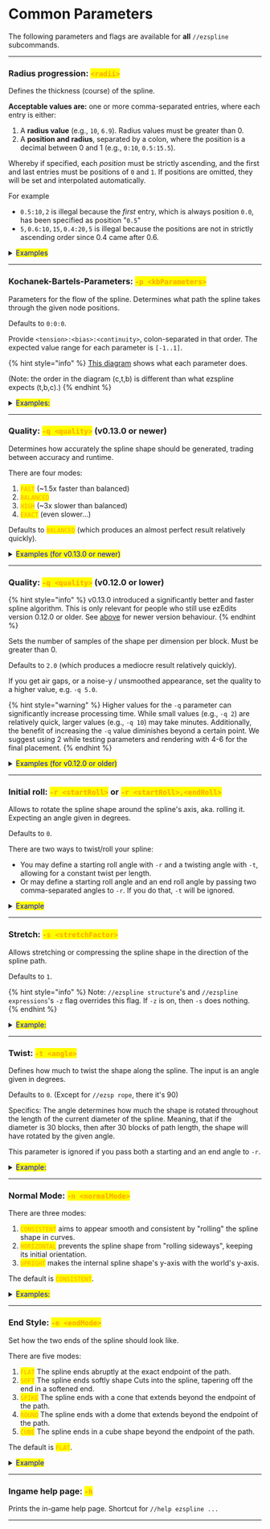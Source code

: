 # Common Parameters

The following parameters and flags are available for **all** `//ezspline` subcommands.

***

### Radius progression: <mark style="color:orange;">`<radii>`</mark> <a href="#radii" id="radii"></a>

Defines the thickness (course) of the spline.

**Acceptable values are:** one or more comma-separated entries, where each entry is either:

1. A **radius value** (e.g., `10`, `6.9`). Radius values must be greater than 0.
2. A **position and radius**, separated by a colon, where the position is a decimal between 0 and 1 (e.g., `0:10`, `0.5:15.5`).

Whereby if specified, each _position_ must be strictly ascending, and the first and last entries must be positions of `0` and `1`. If positions are omitted, they will be set and interpolated automatically.

For example

* `0.5:10`_`,`_`2` is illegal because the _first_ entry, which is always position `0.0`, has been specified as position "`0.5`"
* `5`_`,`_`0.6:10`_`,`_`15`_`,`_`0.4:20`_`,`_`5` is illegal because the positions are not in strictly ascending order since 0.4 came after 0.6.

<details>

<summary><mark style="color:blue;">Examples</mark></summary>

`//ezsp rope clay`` `**`<radii>`**

Single radius entry: GIF going from `//ezsp rope clay`` `**`5`** through up to `//ezsp rope clay`` `**`10`** :

<img src="../../.gitbook/assets/SplinesRadii_example1.gif" alt="" data-size="original">

Two radii entries: `//ezsp rope clay`` `**`1,12`** . The spline starts with radius 1 and progressively gets thicker up to radius 12 at the end:

<img src="../../.gitbook/assets/SplinesRadii_example2.png" alt="" data-size="original">

Triple radii entries: `//ezsp rope clay`` `**`1,12,1`**. The spline starts with radius 1, and progressively gets larger up until the middle of the spline (50% of the path) where it reaches 12 and goes back to radius 1 towards the end:

<img src="../../.gitbook/assets/SplinesRadii_example3.png" alt="" data-size="original">

As the first and last values always define the start- and end-radius of the spline and as all unspecified positions in between are interpolated, that means `1,12,1` (no positions specified) is expanded to **`0`**`:1,`**`0.5`**`:12,`**`1`**`:1` when you execute the command. You may also specify the positions yourself though.

Using the command `//ezsp rope clay`` `**`1,0.1:12,1`**, and going from `1,`**`0.1`**`:12,1` up through `1,`**`0.9`**`:12,1`. This shifts the "keyframe position" of our radius-12-entry throughout the spline (start and end are still fixed at radius 1):

<img src="../../.gitbook/assets/SplinesRadii_example4.gif" alt="" data-size="original">

Many radii entries: `//ezsp rope clay 2,10,2,12,2,10,2`. You may define any number of entries and their respective positions:

<img src="../../.gitbook/assets/SplinesRadii_example5.png" alt="" data-size="original">

</details>

***

### Kochanek-Bartels-Parameters: <mark style="color:orange;">`-p <kbParameters>`</mark> <a href="#kb-parameters" id="kb-parameters"></a>

Parameters for the flow of the spline. Determines what path the spline takes through the given node positions.

Defaults to `0:0:0`.

Provide `<tension>:<bias>:<continuity>`, colon-separated in that order. The expected value range for each parameter is `[-1..1]`.

{% hint style="info" %}
[This diagram](https://en.wikipedia.org/wiki/Kochanek%E2%80%93Bartels_spline#/media/File:Kochanek_bartels_spline.svg) shows what each parameter does.

(Note: the order in the diagram (c,t,b) is different than what ezspline expects (t,b,c).)
{% endhint %}

<details>

<summary><mark style="color:blue;">Examples:</mark></summary>

`//ezsp polygon clay 10 4`` `**`-p <kbParameters>`**

**`-p 0:0:0`**

<img src="../../.gitbook/assets/SplinesKBParameters_example1.png" alt="" data-size="original">

**`-p 0:-1:0`**

<img src="../../.gitbook/assets/SplinesKBParameters_example2.png" alt="" data-size="original">

**`-p -1:0:0`**

<img src="../../.gitbook/assets/SplinesKBParameters_example4.png" alt="" data-size="original">

**`-p 0:1:0`**

<img src="../../.gitbook/assets/SplinesKBParameters_example3.png" alt="" data-size="original">

</details>

***

### Quality: <mark style="color:orange;">`-q <quality>`</mark> (v0.13.0 or newer) <a href="#quality" id="quality"></a>

Determines how accurately the spline shape should be generated, trading between accuracy and runtime.

There are four modes:

1. <mark style="color:orange;">`FAST`</mark> (\~1.5x faster than balanced)
2. <mark style="color:orange;">`BALANCED`</mark>
3. <mark style="color:orange;">`HIGH`</mark> (\~3x slower than balanced)
4. <mark style="color:orange;">`EXACT`</mark> (even slower...)

Defaults to <mark style="color:orange;">`BALANCED`</mark> (which produces an almost perfect result relatively quickly).

<details>

<summary><mark style="color:blue;">Examples (for v0.13.0 or newer)</mark></summary>

`//ezspline rope clay 10`` `**`-q <quality>`**

`-q BALANCED`\
![](../../.gitbook/assets/SplinesQuality_BALANCED.png)

`-q FAST`\
![](../../.gitbook/assets/SplinesQuality_FAST.png)

</details>

***

### Quality: <mark style="color:orange;">`-q <quality>`</mark> (v0.12.0 or lower) <a href="#quality_old" id="quality_old"></a>

{% hint style="info" %}
v0.13.0 introduced a significantly better and faster spline algorithm. This is only relevant for people who still use ezEdits version 0.12.0 or older. See [above](common-parameters.md#quality) for newer version behaviour.
{% endhint %}

Sets the number of samples of the shape per dimension per block. Must be greater than 0.

Defaults to `2.0` (which produces a mediocre result relatively quickly).

If you get air gaps, or a noise-y / unsmoothed appearance, set the quality to a higher value, e.g. `-q 5.0`.

{% hint style="warning" %}
Higher values for the `-q` parameter can significantly increase processing time. While small values (e.g., `-q 2`) are relatively quick, larger values (e.g., `-q 10`) may take minutes. Additionally, the benefit of increasing the `-q` value diminishes beyond a certain point. We suggest using 2 while testing parameters and rendering with 4-6 for the final placement.
{% endhint %}

<details>

<summary><mark style="color:blue;">Examples (for v0.12.0 or older)</mark></summary>

`//ezspline beads clay 10`` `**`-q <quality>`**

GIF start at `-q 1` and moves up to `-q 7`.

<img src="../../.gitbook/assets/SplinesQuality_example.gif" alt="" data-size="original">

For this example, `-q 2` took less than a second, and `-q 7` took 20 seconds to run.

</details>

***

### Initial roll: <mark style="color:orange;">`-r <startRoll>`</mark> or <mark style="color:orange;">`-r <startRoll>,<endRoll>`</mark> <a href="#roll" id="roll"></a>

Allows to rotate the spline shape around the spline's axis, aka. rolling it. Expecting an angle given in degrees.

Defaults to `0`.

There are two ways to twist/roll your spline:

* You may define a starting roll angle with `-r` and a twisting angle with `-t`, allowing for a constant twist per length.
* Or may define a starting roll angle and an end roll angle by passing two comma-separated angles to `-r`. If you do that, `-t` will be ignored.

<details>

<summary><mark style="color:blue;">Example</mark></summary>

`//ezspline 2d Re(Y1:-0.2,Y2:0.2) clay 10`` `**`-r <angle>`**

GIF start at `-q 0` and moves up to `-q 180`.

<img src="../../.gitbook/assets/SplinesRollParameter.gif" alt="" data-size="original">

</details>

***

### Stretch: <mark style="color:orange;">`-s <stretchFactor>`</mark> <a href="#stretch" id="stretch"></a>

Allows stretching or compressing the spline shape in the direction of the spline path.

Defaults to `1`.

{% hint style="info" %}
Note: `//ezspline structure`'s and `//ezspline expressions`'s `-z` flag overrides this flag. If `-z` is on, then `-s` does nothing.
{% endhint %}

<details>

<summary><mark style="color:blue;">Example:</mark></summary>

`//ezsp 3d Chainlink clay 10`` `**`-s <stretchFactor>`**

GIF starts at `-s 0.2`, briefly pauses at `-s 1`, and increases up to `-s 4`.

<img src="../../.gitbook/assets/SplinesStretchParameter.gif" alt="" data-size="original">

</details>

***

### Twist: <mark style="color:orange;">`-t <angle>`</mark> <a href="#twist" id="twist"></a>

Defines how much to twist the shape along the spline. The input is an angle given in degrees.

Defaults to `0`. (Except for `//ezsp rope`, there it's 90)

Specifics: The angle determines how much the shape is rotated throughout the length of the current diameter of the spline. Meaning, that if the diameter is 30 blocks, then after 30 blocks of path length, the shape will have rotated by the given angle.

This parameter is ignored if you pass both a starting and an end angle to `-r`.

<details>

<summary><mark style="color:blue;">Example:</mark></summary>

`//ezsp 2d Polygon(S:4) clay 10`` `**`-t <angle>`**

GIF starts at `-t 0` and increases up to `-t 90`.

<img src="../../.gitbook/assets/SplinesTwist_example.gif" alt="" data-size="original">

</details>

***

### Normal Mode: <mark style="color:orange;">`-n <normalMode>`</mark> <a href="#normal-mode" id="normal-mode"></a>

There are three modes:

1. <mark style="color:orange;">`CONSISTENT`</mark> aims to appear smooth and consistent by "rolling" the spline shape in curves.
2. <mark style="color:orange;">`HORIZONTAL`</mark> prevents the spline shape from "rolling sideways", keeping its initial orientation.
3. <mark style="color:orange;">`UPRIGHT`</mark> makes the internal spline shape's y-axis with the world's y-axis.

The default is <mark style="color:orange;">`CONSISTENT`</mark>.

<details>

<summary><mark style="color:blue;">Examples:</mark></summary>

`//ezspline expression black,red,blue,white,yellow 5 -o`` `**`-n <normalMode>`**` ``((z%2)>1.5?5:2*(x>0)+(y>0))+0.001`

`-n CONSISTENT`: The default value. The spline curves around the path in a smooth fashion. Towards the end, a noticeable amount of rolling has accumulated since. (At the start white+red is the top surface, while towards the end white+blue is at the top -> the spline "rolled").

<img src="../../.gitbook/assets/SplinesNormalMode_example1.png" alt="" data-size="original"><img src="../../.gitbook/assets/SplinesKBParameters_example7.png" alt="" data-size="original">

`-n HORIZONTAL`: The spline tries to align the originally upwards-facing surface to remain upwards, preventing itself from "rolling sideways". You can see that by the fact the white+red face is facing upwards throughout the entire spline.

<img src="../../.gitbook/assets/SplinesNormalMode_example2.png" alt="" data-size="original"><img src="../../.gitbook/assets/SplinesKBParameters_example8.png" alt="" data-size="original">

`-n UPRIGHT`: The internal y-axis is always aligned with the world's y-axis instead of being perpendicular to the path. Notice how the yellow stripes are not perpendicular but perfectly vertical now.

<img src="../../.gitbook/assets/SplinesNormalMode_example3.png" alt="" data-size="original"><img src="../../.gitbook/assets/SplinesKBParameters_example9.png" alt="" data-size="original">

**Another more dramatic example (same command, different path):**

`-n CONSISTENT`

<img src="../../.gitbook/assets/SplinesNormalMode_example4.png" alt="" data-size="original">

`-n HORIZONTAL`: Spline is forced to twist itself at steep/vertical sections to remain horizontal. (Here, it always tries to put the white+red surface at the top).

<img src="../../.gitbook/assets/SplinesNormalMode_example5.png" alt="" data-size="original">

`-n UPRIGHT`: As you'd expect, when the spline's y-axis is perfectly vertical, then it does not like steep/vertical path sections...

<img src="../../.gitbook/assets/SplinesNormalMode_example6.png" alt="" data-size="original">

</details>

***

### End Style: <mark style="color:orange;">`-e <endMode>`</mark> <a href="#end-style-e" id="end-style-e"></a>

Set how the two ends of the spline should look like.

There are five modes:

1. <mark style="color:orange;">`FLAT`</mark> The spline ends abruptly at the exact endpoint of the path.
2. <mark style="color:orange;">`SOFT`</mark> The spline ends softly shape Cuts into the spline, tapering off the end in a softened end.
3. <mark style="color:orange;">`SPIKE`</mark> The spline ends with a cone that extends beyond the endpoint of the path.
4. <mark style="color:orange;">`ROUND`</mark> The spline ends with a dome that extends beyond the endpoint of the path.
5. <mark style="color:orange;">`CUBE`</mark> The spline ends in a cube shape beyond the endpoint of the path.

The default is <mark style="color:orange;">`FLAT`</mark>.

<details>

<summary><mark style="color:blue;">Example</mark></summary>

`//ezsp rope ice 15 6`` `**`-e <endMode>`**

`-e FLAT`\
![](../../.gitbook/assets/SplinesEndMode_FLAT1.png)

`-e SOFT`\
![](../../.gitbook/assets/SplinesEndMode_SOFT1.png)\\

`-e SPIKE`\
![](../../.gitbook/assets/SplinesEndMode_SPIKE1.png)\\

`-e ROUND`\
![](../../.gitbook/assets/SplinesEndMode_ROUND1.png)\\

`-e CUBE`\
![](../../.gitbook/assets/SplinesEndMode_CUBE1.png)

The redstone block line shows the used convex selection.

`//ezsp 2d square ice 15`` `**`-e <endMode>`**

`-e FLAT`\
![](../../.gitbook/assets/SplinesEndMode_FLAT2.png)

`-e SOFT`\
![](../../.gitbook/assets/SplinesEndMode_SOFT2.png)

`-e SPIKE`\
![](../../.gitbook/assets/SplinesEndMode_SPIKE2.png)

`-e ROUND`\
![](../../.gitbook/assets/SplinesEndMode_ROUND2.png)

`-e CUBE`\
![](../../.gitbook/assets/SplinesEndMode_CUBE2.png)

</details>

***

### Ingame help page: <mark style="color:orange;">`-h`</mark> <a href="#help-page" id="help-page"></a>

Prints the in-game help page. Shortcut for `//help ezspline ...`

***
